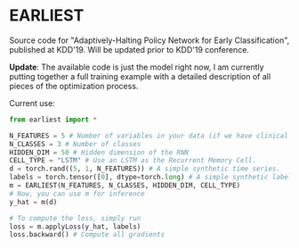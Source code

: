 # EARLIEST
Source code for "Adaptively-Halting Policy Network for Early Classification", published at KDD'19.
Will be updated prior to KDD'19 conference.

**Update**: The available code is just the model right now, I am currently putting together a full training example with a detailed description of all pieces of the optimization process.

Current use:
```python
from earliest import *

N_FEATURES = 5 # Number of variables in your data (if we have clinical time series recording both heart rate and blood pressure, this would be a 2-dimensional time series, regardless of the number of timesteps)
N_CLASSES = 3 # Number of classes
HIDDEN_DIM = 50 # Hidden dimension of the RNN
CELL_TYPE = "LSTM" # Use an LSTM as the Recurrent Memory Cell.
d = torch.rand((5, 1, N_FEATURES)) # A simple synthetic time series.
labels = torch.tensor([0], dtype=torch.long) # A simple synthetic label.
m = EARLIEST(N_FEATURES, N_CLASSES, HIDDEN_DIM, CELL_TYPE)
# Now, you can use m for inference
y_hat = m(d)

# To compute the loss, simply run
loss = m.applyLoss(y_hat, labels)
loss.backward() # Compute all gradients
```
